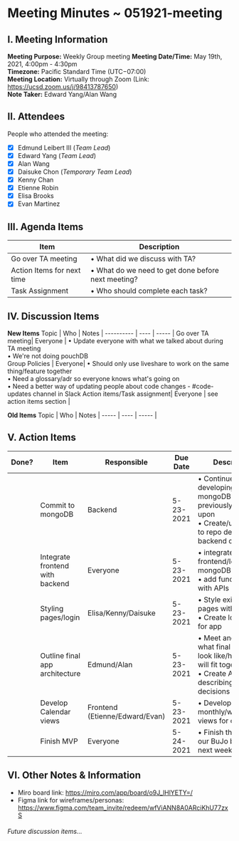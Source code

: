 # Meeting Minutes ~ 051921-meeting
## I. Meeting Information
**Meeting Purpose:** Weekly Group meeting
**Meeting Date/Time:** May 19th, 2021, 4:00pm - 4:30pm  
**Timezone:** Pacific Standard Time (UTC−07:00)  
**Meeting Location:** Virtually through Zoom (Link: https://ucsd.zoom.us/j/98413787650)  
**Note Taker:** Edward Yang/Alan Wang  

## II. Attendees
People who attended the meeting:
- [x] Edmund Leibert III (*Team Lead*)
- [x] Edward Yang (*Team Lead*)
- [x] Alan Wang
- [x] Daisuke Chon (*Temporary Team Lead*)
- [x] Kenny Chan
- [x] Etienne Robin
- [x] Elisa Brooks
- [x] Evan Martinez

## III. Agenda Items

Item | Description
---- | ----
Go over TA meeting| • What did we discuss with TA? <br>
Action Items for next time | • What do we need to get done before next meeting?<br>
Task Assignment | • Who should complete each task? <br>

## IV. Discussion Items

**New Items**
Topic | Who  | Notes |
---------- | ---- | ----- |
Go over TA meeting| Everyone | • Update everyone with what we talked about during TA meeting<br> • We're not doing pouchDB<br>
Group Policies | Everyone| • Should only use liveshare to work on the same thing/feature together<br> • Need a glossary/adr so everyone knows what's going on<br> • Need a better way of updating people about code changes - #code-updates channel in Slack
Action items/Task assignment| Everyone | see action items section |

**Old Items**
Topic | Who  | Notes |
----- | ---- | ----- |

## V. Action Items
| Done? | Item | Responsible  | Due Date  | Description  |
| ----- | ---- | ------------ | --------- | --------- |
|    | Commit to mongoDB | Backend | 5-23-2021  | • Continue developing mongoDB as we previously agreed upon<br> • Create/upload ADR to repo describing backend decisions |
|    | Integrate frontend with backend | Everyone| 5-23-2021  | • integrate frontend/login with mongoDB<br> • add functionality with APIs |
|    | Styling pages/login | Elisa/Kenny/Daisuke| 5-23-2021  | • Style existing pages with css<br> • Create login page for app |
|    | Outline final app architecture | Edmund/Alan| 5-23-2021  | • Meet and discuss what final app will look like/how pages will fit together<br> • Create ADR describing these decisions |
|    | Develop Calendar views | Frontend (Etienne/Edward/Evan)| 5-23-2021  | • Develop monthly/weekly/daily views for calendar
|    | Finish MVP | Everyone | 5-24-2021  |• Finish the MVP of our BuJo by end of next week |

## VI. Other Notes & Information
- Miro board link: https://miro.com/app/board/o9J_lHlYETY=/
- Figma link for wireframes/personas:
https://www.figma.com/team_invite/redeem/wfViANN8A0ARciKhU77zxS

###### Future discussion items...
